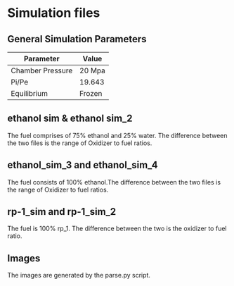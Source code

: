 # Simulation files
## General Simulation Parameters
| Parameter      | Value |
| ----------- | ----------- |
| Chamber Pressure     | 20 Mpa      |
| Pi/Pe   | 19.643        |
|Equilibrium | Frozen|

## ethanol sim & ethanol sim_2
The fuel comprises of 75% ethanol and 25% water. The difference between the two files is the range of Oxidizer to fuel ratios.

## ethanol_sim_3 and ethanol_sim_4
The fuel consists of 100% ethanol.The difference between the two files is the range of Oxidizer to fuel ratios.

## rp-1_sim and rp-1_sim_2
The fuel is 100% rp_1. The difference between the two is the oxidizer to fuel ratio.

## Images
The images are generated by the parse.py script.